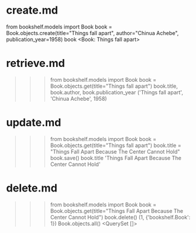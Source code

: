 # create.md
from bookshelf.models import Book
book = Book.objects.create(title="Things fall apart", author="Chinua Achebe", publication_year=1958)
book
<Book: Things fall apart>

# retrieve.md
>>> from bookshelf.models import Book
>>> book = Book.objects.get(title="Things fall apart")
>>> book.title, book.author, book.publication_year
('Things fall apart', 'Chinua Achebe', 1958)

# update.md
>>> from bookshelf.models import Book
>>> book = Book.objects.get(title="Things fall apart")
>>> book.title = "Things Fall Apart Because The Center Cannot Hold"
>>> book.save()
>>> book.title
'Things Fall Apart Because The Center Cannot Hold'

# delete.md
>>> from bookshelf.models import Book
>>> book = Book.objects.get(title="Things Fall Apart Because The Center Cannot Hold") 
>>> book.delete()
(1, {'bookshelf.Book': 1})
>>> Book.objects.all()
<QuerySet []>